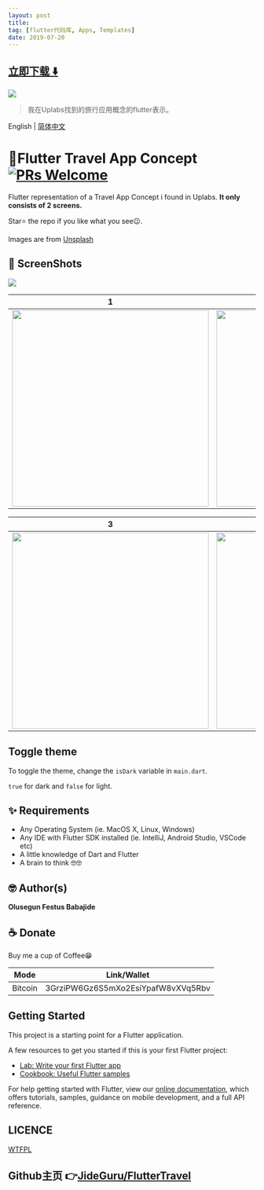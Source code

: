 ```yaml
---
layout: post
title:  
tag: [flutter代码库, Apps, Templates]
date: 2019-07-20
---
```


 


## [立即下载 ️⬇️ ](https://codeload.github.com/JideGuru/FlutterTravel/zip/master) 


 
![](https://flutterawesome.com/content/images/2019/07/FlutterTravelx.jpg)
 
>
> 我在Uplabs找到的旅行应用概念的flutter表示。
>

 
English | [简体中文](./README.zh-CN.md)
# 🛫Flutter Travel App Concept [![PRs Welcome](https://img.shields.io/badge/PRs-welcome-brightgreen.svg?style=flat-square)](http://makeapullrequest.com)

Flutter representation of a Travel App Concept i found in Uplabs. 
**It only consists of 2 screens.**

Star⭐ the repo if you like what you see😉.


Images are from [Unsplash](https://unsplash.com)
## 📸 ScreenShots

<img src="https://raw.githubusercontent.com/JideGuru/FlutterTravel/master/ss/1.png"/>

| 1 | 2|
|------|-------|
|<img src="https://raw.githubusercontent.com/JideGuru/FlutterTravel/master/ss/2.png" width="400"/>|<img src="ss/3.png" width="400"/>|

| 3 | 4|
|------|-------|
|<img src="https://raw.githubusercontent.com/JideGuru/FlutterTravel/master/ss/4.png" width="400"/>|<img src="ss/5.png" width="400"/>|


## Toggle theme
To toggle the theme, change the `isDark` variable in `main.dart`.

`true` for dark and `false` for light.

## ✨ Requirements
* Any Operating System (ie. MacOS X, Linux, Windows)
* Any IDE with Flutter SDK installed (ie. IntelliJ, Android Studio, VSCode etc)
* A little knowledge of Dart and Flutter
* A brain to think 🤓🤓

## 🤓 Author(s)
**Olusegun Festus Babajide**

## ☕️  Donate

Buy me a cup of Coffee😁

| Mode | Link/Wallet|
| ------| ------------|
| Bitcoin | 3GrziPW6Gz6S5mXo2EsiYpafW8vXVq5Rbv|

## Getting Started

This project is a starting point for a Flutter application.

A few resources to get you started if this is your first Flutter project:

- [Lab: Write your first Flutter app](https://flutter.io/docs/get-started/codelab)
- [Cookbook: Useful Flutter samples](https://flutter.io/docs/cookbook)

For help getting started with Flutter, view our 
[online documentation](https://flutter.io/docs), which offers tutorials, 
samples, guidance on mobile development, and a full API reference.


## LICENCE
[WTFPL](http://www.wtfpl.net/about/)
## Github主页 👉[JideGuru/FlutterTravel](http://github.com/JideGuru/FlutterTravel)